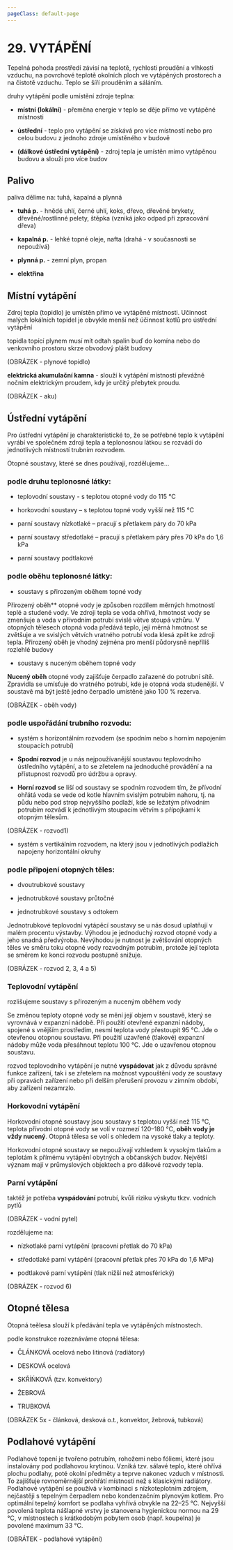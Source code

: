 ```yaml
---
pageClass: default-page
---
```


# 29. VYTÁPĚNÍ

Tepelná pohoda prostředí závisí na teplotě, rychlosti proudění a vlhkosti vzduchu, na povrchové teplotě okolních ploch ve vytápěných prostorech a na čistotě vzduchu. Teplo se šíří prouděním a sáláním.

<!--
- druhy vytápění (místní, ústřední - teplovodní, horkovodní, parní), topné médium
- druhy a systémy ÚT, schémata řešení (obr.), podstata podlahového vytápění
-->

druhy vytápění podle umístění zdroje teplna:

- **místní (lokální)** - přeměna energie v teplo se děje přímo ve vytápěné místnosti

- **ústřední** - teplo pro vytápění se získává pro více místností nebo pro celou budovu z jednoho zdroje umístěného v budově

- **(dálkové ústřední vytápění)** - zdroj tepla je umístěn mimo vytápěnou budovu a slouží pro více budov

## Palivo

paliva dělíme na: tuhá, kapalná a plynná

- **tuhá p.** - hnědé uhlí, černé uhlí, koks, dřevo, dřevěné brykety, dřevěné/rostlinné pelety, štěpka (vzniká jako odpad při zpracování dřeva)

- **kapalná p.** - lehké topné oleje, nafta (drahá - v současnosti se nepoužívá)

- **plynná p.** - zemní plyn, propan

- **elektřina**

## Místní vytápění

Zdroj tepla (topidlo) je umístěn přímo ve vytápěné místnosti. Učinnost malých lokálních topidel je obvykle menší než účinnost kotlů pro ústřední vytápění 

topidla topící plynem musí mít odtah spalin buď do komína nebo do venkovního prostoru skrze obvodový plášt budovy

(OBRÁZEK - plynové topidlo)

**elektrická akumulační kamna** - slouží k vytápění místností převážně nočním elektrickým proudem, kdy je určitý přebytek proudu.

(OBRÁZEK - aku)

## Ústřední vytápění

Pro ústřední vytápění je charakteristické to, že se potřebné teplo k vytápění vyrábí ve společném zdroji tepla a teplonosnou látkou se rozvádí do jednotlivých místností trubním rozvodem. 

Otopné soustavy, které se dnes používají, rozdělujeme...

### podle druhu teplonosné látky:

-  teplovodní soustavy - s teplotou otopné vody do 115 °C 

-  horkovodní soustavy – s teplotou topné vody vyšší než 115 °C 

-  parní soustavy nízkotlaké – pracují s přetlakem páry do 70 kPa  

-  parní soustavy středotlaké – pracují s přetlakem páry přes 70 kPa do 1,6 kPa

-  parní soustavy podtlakové

### podle oběhu teplonosné látky:

- soustavy s přirozeným oběhem topné vody

Přirozený oběh** otopné vody je způsoben rozdílem měrných hmotností teplé a studené vody. Ve zdroji tepla se voda ohřívá, hmotnost vody se zmenšuje a voda v přívodním potrubí svislé větve stoupá vzhůru. V otopných tělesech otopná voda předává teplo, její měrná hmotnost se zvětšuje a ve svislých větvích vratného potrubí voda klesá zpět ke zdroji tepla. Přirozený oběh je vhodný zejména pro menší půdorysně nepříliš rozlehlé budovy

-  soustavy s nuceným oběhem topné vody

**Nucený oběh** otopné vody zajišťuje čerpadlo zařazené do potrubní sítě. Zpravidla se umísťuje do vratného potrubí, kde je otopná voda studenější. V soustavě má být ještě jedno čerpadlo umístěné jako 100 % rezerva.

(OBRÁZEK - oběh vody)

### podle uspořádání trubního rozvodu:

-  systém s horizontálním rozvodem (se spodním nebo s horním napojením stoupacích potrubí) 
  
  - **Spodní rozvod** je u nás nejpoužívanější soustavou teplovodního ústředního vytápění, a to se zřetelem na jednoduché provádění a na přístupnost rozvodů pro údržbu a opravy. 
  
  - **Horní rozvod** se liší od soustavy se spodním rozvodem tím, že přívodní ohřátá voda se vede od kotle hlavním svislým potrubím nahoru, tj. na půdu nebo pod strop nejvyššího podlaží, kde se ležatým přívodním potrubím rozvádí k jednotlivým stoupacím větvím s přípojkami k otopným tělesům.

(OBRÁZEK - rozvod1)

-  systém s vertikálním rozvodem, na který jsou v jednotlivých podlažích napojeny horizontální okruhy

### podle připojení otopných těles:

- dvoutrubkové soustavy 

-  jednotrubkové soustavy průtočné

-  jednotrubkové soustavy s odtokem 

Jednotrubkové teplovodní vytápěcí soustavy se u nás dosud uplatňují v malém procentu výstavby. Výhodou je jednoduchý rozvod otopné vody a jeho snadná předvýroba. Nevýhodou je nutnost je zvětšování otopných těles ve směru toku otopné vody rozvodným potrubím, protože její teplota se směrem ke konci rozvodu postupně snižuje.

(OBRÁZEK - rozvod 2, 3, 4 a 5)

### Teplovodní vytápění

rozlišujeme soustavy s přirozeným a nuceným oběhem vody

Se změnou teploty otopné vody se mění její objem v soustavě, který se vyrovnává v expanzní nádobě. Při použití otevřené expanzní nádoby, spojené s vnějším prostředím, nesmí teplota vody přestoupit 95 °C. Jde o otevřenou otopnou soustavu. Při použití uzavřené (tlakové) expanzní nádoby může voda přesáhnout teplotu 100 °C. Jde o uzavřenou otopnou soustavu.

rozvod teplovodního vytápění je nutné **vyspádovat** jak z důvodu správné funkce zařízení, tak i se zřetelem na možnost vypouštění vody ze soustavy při opravách zařízení nebo při delším přerušení provozu v zimním období, aby zařízení nezamrzlo.

### Horkovodní vytápění

Horkovodní otopné soustavy jsou soustavy s teplotou vyšší než 115 °C, teplota přívodní otopné vody se volí v rozmezí 120–180 °C, **oběh vody je vždy nucený**. Otopná tělesa se volí s ohledem na vysoké tlaky a teploty.

Horkovodní otopné soustavy se nepoužívají vzhledem k vysokým tlakům a teplotám k přímému vytápění obytných a občanských budov. Největší význam mají v průmyslových objektech a pro dálkové rozvody tepla.

### Parní vytápění

taktéž je potřeba **vyspádování** potrubí, kvůli riziku výskytu tkzv. vodních pytlů

(OBRÁZEK - vodní pytel)

rozdělujeme na:

-  nízkotlaké parní vytápění (pracovní přetlak do 70 kPa)

-  středotlaké parní vytápění (pracovní přetlak přes 70 kPa do 1,6 MPa)

-  podtlakové parní vytápění (tlak nižší než atmosférický)

(OBRÁZEK - rozvod 6)

## Otopné tělesa

Otopná teělesa slouží k předávání tepla ve vytápěných místnostech.

podle konstrukce rozeznáváme otopná tělesa:

- ČLÁNKOVÁ ocelová nebo litinová (radiátory)

- DESKOVÁ ocelová

- SKŘÍŃKOVÁ (tzv. konvektory)

- ŽEBROVÁ

- TRUBKOVÁ

(OBRÁZEK 5x - článková, desková o.t., konvektor, žebrová, tubková)

## Podlahové vytápění

Podlahové topení je tvořeno potrubím, rohožemi nebo fóliemi, které jsou instalovány pod podlahovou krytinou. Vzniká tzv. sálavé teplo, které ohřívá plochu podlahy, poté okolní předměty a teprve nakonec vzduch v místnosti. To zajišťuje rovnoměrnější prohřátí místnosti než s klasickými radiátory. Podlahové vytápění se používá v kombinaci s nízkoteplotním zdrojem, nejčastěji s tepelným čerpadlem nebo kondenzačním plynovým kotlem. Pro optimální tepelný komfort se podlaha vyhřívá obvykle na 22–25 °C. Nejvyšší povolená teplota nášlapné vrstvy je stanovena hygienickou normou na 29 °C, v místnostech s krátkodobým pobytem osob (např. koupelna) je povolené maximum 33 °C.

(OBRÁTEK - podlahové vytápění)
